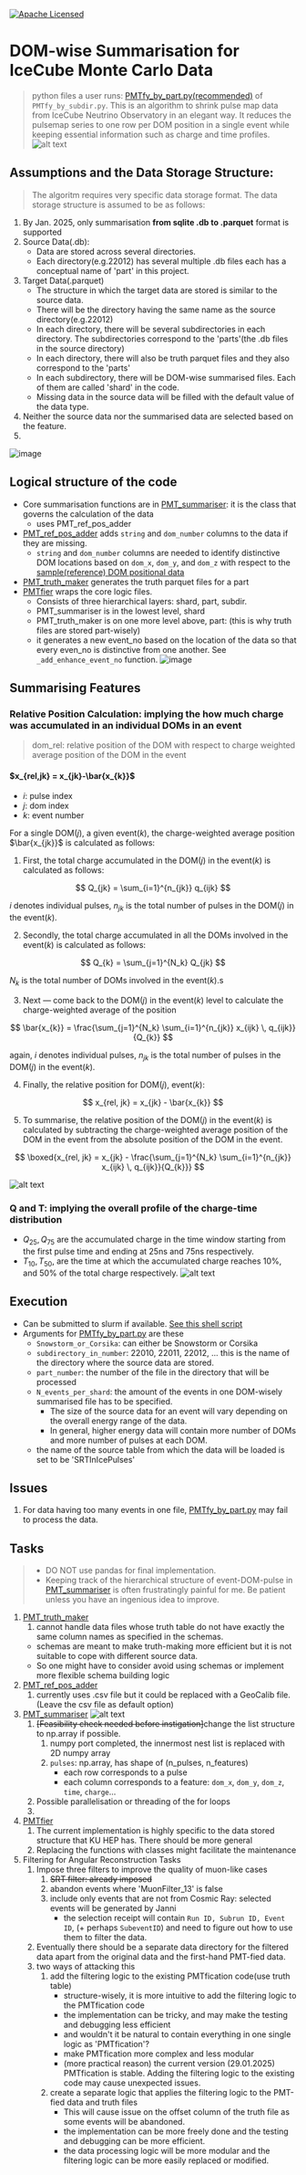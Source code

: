 [![Apache Licensed](https://img.shields.io/badge/License-Apache_2.0-blue.svg)](LICENSE)  
# DOM-wise Summarisation for IceCube Monte Carlo Data
> python files a user runs: [PMTfy_by_part.py(recommended)](https://github.com/KUcyans/PMTfication/blob/main/PMTfy_by_part.py) of `PMTfy_by_subdir.py`.
This is an algorithm to shrink pulse map data from IceCube Neutrino Observatory in an elegant way. It reduces the pulsemap series to one row per DOM position in a single event while keeping essential information such as charge and time profiles.
![alt text](image-1.png)

## Assumptions and the Data Storage Structure:
> The algoritm requires very specific data storage format. The data storage structure is assumed to be as follows:
1. By Jan. 2025, only summarisation **from sqlite .db to .parquet** format is supported
2. Source Data(.db):
   * Data are stored across several directories.
   * Each directory(e.g.22012) has several multiple .db files each has a conceptual name of 'part' in this project.
3. Target Data(.parquet)
   * The structure in which the target data are stored is similar to the source data.
   * There will be the directory having the same name as the source directory(e.g.22012)
   * In each directory, there will be several subdirectories in each directory. The subdirectories correspond to the 'parts'(the .db files in the source directory)
   * In each directory, there will also be truth parquet files and they also correspond to the 'parts'
   * In each subdirectory, there will be DOM-wise summarised files. Each of them are called 'shard' in the code.
   * Missing data in the source data will be filled with the default value of the data type. 
4. Neither the source data nor the summarised data are selected based on the feature.
5. 
![image](https://github.com/user-attachments/assets/cebfef9b-aa21-424d-9a52-3bb9c8df39ff)

## Logical structure of the code
  * Core summarisation functions are in [PMT_summariser](https://github.com/KUcyans/PMTfication/blob/main/PMT_summariser.py): it is the class that governs the calculation of the data
    * uses PMT_ref_pos_adder
  * [PMT_ref_pos_adder](https://github.com/KUcyans/PMTfication/blob/main/PMT_ref_pos_adder.py) adds `string` and `dom_number` columns to the data if they are missing.
    * `string` and `dom_number` columns are needed to identify distinctive DOM locations based on `dom_x`, `dom_y`, and `dom_z` with respect to the [sample(reference) DOM positional data](https://github.com/KUcyans/PMTfication/blob/main/dom_ref_pos/unique_string_dom_completed.csv)
  * [PMT_truth_maker](https://github.com/KUcyans/PMTfication/blob/main/PMT_truth_maker.py) generates the truth parquet files for a part
  * [PMTfier](https://github.com/KUcyans/PMTfication/blob/main/PMTfier.py) wraps the core logic files.
    * Consists of three hierarchical layers: shard, part, subdir. 
    * PMT_summariser is in the lowest level, shard
    * PMT_truth_maker is on one more level above, part: (this is why truth files are stored part-wisely)
    * it generates a new event_no based on the location of the data so that every even_no is distinctive from one another. See `_add_enhance_event_no` function.
![image](https://github.com/user-attachments/assets/bdcfb4d1-30b0-486e-a1f5-995e1802b1f3)

## Summarising Features
### Relative Position Calculation: implying the how much charge was accumulated in an individual DOMs in an event
> dom_rel: relative position of the DOM with respect to charge weighted average position of the DOM in the event
#### $x_{rel,jk} = x_{jk}-\bar{x_{k}}$

* $i$: pulse index
* $j$: dom index
* $k$: event number

For a single DOM($j$), a given event($k$), the charge-weighted average position $\bar{x_{jk}}$ is calculated as follows:


1. First, the total charge accumulated in the DOM($j$) in the event($k$) is calculated as follows:

$$
Q_{jk} = \sum_{i=1}^{n_{jk}} q_{ijk}
$$

$i$ denotes individual pulses, $n_{jk}$ is the total number of pulses in the DOM($j$) in the event($k$).  

2. Secondly, the total charge accumulated in all the DOMs involved in the event($k$) is calculated as follows:

$$
Q_{k} = \sum_{j=1}^{N_k} Q_{jk}
$$  

$N_k$ is the total number of DOMs involved in the event($k$).s

3. Next — come back to the DOM($j$) in the event($k$) level to calculate the charge-weighted average of the position

$$
\bar{x_{k}} = \frac{\sum_{j=1}^{N_k} \sum_{i=1}^{n_{jk}} x_{ijk} \, q_{ijk}}{Q_{k}}
$$

again, $i$ denotes individual pulses, $n_{jk}$ is the total number of pulses in the DOM($j$) in the event($k$).

4. Finally, the relative position for DOM($j$), event($k$): 

$$ 
x_{rel, jk} = x_{jk} - \bar{x_{k}}
$$

5. To summarise, the relative position of the DOM($j$) in the event($k$) is calculated by subtracting the charge-weighted average position of the DOM in the event from the absolute position of the DOM in the event.

$$
\boxed{x_{rel, jk} = x_{jk} - \frac{\sum_{j=1}^{N_k} \sum_{i=1}^{n_{jk}} x_{ijk} \, q_{ijk}}{Q_{k}}}
$$

![alt text](image.png)

### Q and T: implying the overall profile of the charge-time distribution
* $Q_{25}, Q_{75}$ are the accumulated charge in the time window starting from the first pulse time and ending at 25ns and 75ns respectively.
* $T_{10}, T_{50},$ are the time at which the accumulated charge reaches 10%, and 50% of the total charge respectively.
![alt text](image-2.png)

## Execution
  * Can be submitted to slurm if available. [See this shell script](https://github.com/KUcyans/PMTfication/blob/main/PMTfy_by_part.sh)
  * Arguments for [PMTfy_by_part.py](https://github.com/KUcyans/PMTfication/blob/main/PMTfy_by_part.py) are these
    * `Snowstorm_or_Corsika`: can either be Snowstorm or Corsika
    * `subdirectory_in_number`: 22010, 22011, 22012, ... this is the name of the directory where the source data are stored.
    * `part_number`: the number of the file in the directory that will be processed
    * `N_events_per_shard`: the amount of the events in one DOM-wisely summarised file has to be specified.
      * The size of the source data for an event will vary depending on the overall energy range of the data.
      * In general, higher energy data will contain more number of DOMs and more number of pulses at each DOM.
    * the name of the source table from which the data will be loaded is set to be 'SRTInIcePulses'

## Issues
1. For data having too many events in one file, [PMTfy_by_part.py](https://github.com/KUcyans/PMTfication/blob/main/PMTfy_by_part.py) may fail to process the data.

## Tasks
> * DO NOT use pandas for final implementation.
> * Keeping track of the hierarchical structure of event-DOM-pulse in [PMT_summariser](https://github.com/KUcyans/PMTfication/blob/main/PMT_summariser.py) is often frustratingly painful for me. Be patient unless you have an ingenious idea to improve.
1. [PMT_truth_maker](https://github.com/KUcyans/PMTfication/blob/main/PMT_truth_maker.py)
   1. cannot handle data files whose truth table do not have exactly the same column names as specified in the schemas.
     * schemas are meant to make truth-making more efficient but it is not suitable to cope with different source data.
     * So one might have to consider avoid using schemas or implement more flexible schema building logic
2. [PMT_ref_pos_adder](https://github.com/KUcyans/PMTfication/blob/main/PMT_ref_pos_adder.py)
   1. currently uses .csv file but it could be replaced with a GeoCalib file. (Leave the csv file as default option)  
3. [PMT_summariser](https://github.com/KUcyans/PMTfication/blob/main/PMT_summariser.py)
![alt text](image-3.png)
   1. ~~[Feasibility check needed before instigation]~~change the list structure to np.array if possible.
      1. numpy port completed, the innermost nest list is replaced with 2D numpy array 
      2. `pulses`: np.array, has shape of (n_pulses, n_features)
         * each row corresponds to a pulse
         * each column corresponds to a feature: `dom_x`, `dom_y`, `dom_z`, `time`, `charge`...
   2. Possible parallelisation or threading of the for loops
   3. 
1. [PMTfier](https://github.com/KUcyans/PMTfication/blob/main/PMTfier.py)
   1. The current implementation is highly specific to the data stored structure that KU HEP has. There should be more general
   2. Replacing the functions with classes might facilitate the maintenance
2. Filtering for Angular Reconstruction Tasks
   1. Impose three filters to improve the quality of muon-like cases
      1. ~~SRT filter: already imposed~~
      2. abandon events where 'MuonFilter_13' is false
      3. include only events that are not from Cosmic Ray: selected events will be generated by Janni
         * the selection receipt will contain `Run ID, Subrun ID, Event ID`, (+ perhaps `SubeventID`) and need to figure out how to use them to filter the data.
    2. Eventually there should be a separate data directory for the filtered data apart from the original data and the first-hand PMT-fied data.
    3. two ways of attacking this
       1. add the filtering logic to the existing PMTfication code(use truth table)
          * structure-wisely, it is more intuitive to add the filtering logic to the PMTfication code
          * the implementation can be tricky, and may make the testing and debugging less efficient
          * and wouldn't it be natural to contain everything in one single logic as 'PMTfication'?
          * make PMTfication more complex and less modular
          * (more practical reason) the current version (29.01.2025) PMTfication is stable. Adding the filtering logic to the existing code may cause unexpected issues.
       2. create a separate logic that applies the filtering logic to the PMT-fied data and truth files
          * This will cause issue on the offset column of the truth file as some events will be abandoned.
          * the implementation can be more freely done and the testing and debugging can be more efficient.
          *  the data processing logic will be more modular and the filtering logic can be more easily replaced or modified.